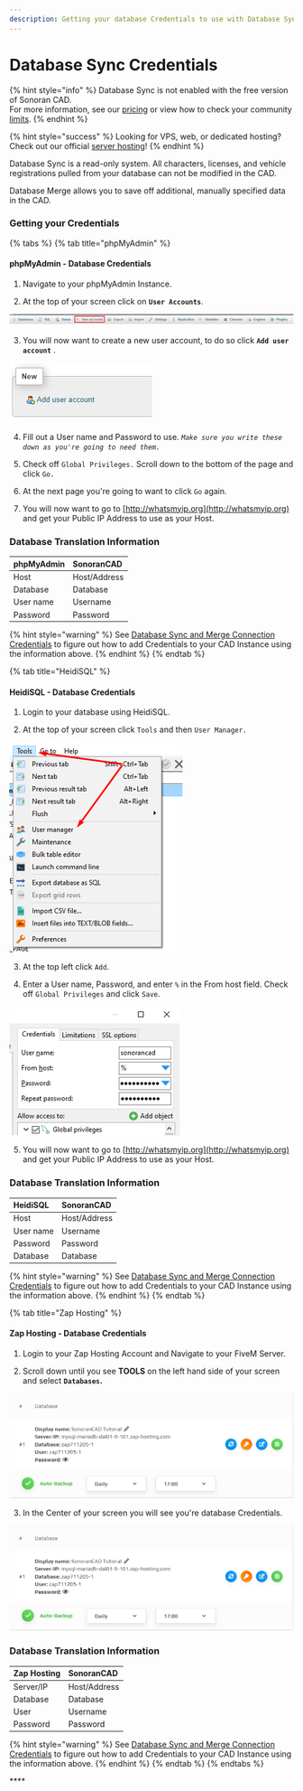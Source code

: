 ```yaml
---
description: Getting your database Credentials to use with Database Sync.
---
```


# Database Sync Credentials

{% hint style="info" %}
Database Sync is not enabled with the free version of Sonoran CAD.  
For more information, see our [pricing](../../pricing/faq/) or view how to check your community [limits](../getting-started/view-your-limits.md).
{% endhint %}

{% hint style="success" %}
Looking for VPS, web, or dedicated hosting? Check out our official [server hosting](../../vps-hosting-1/vps-hosting.md)!
{% endhint %}

Database Sync is a read-only system. All characters, licenses, and vehicle registrations pulled from your database can not be modified in the CAD.  
  
Database Merge allows you to save off additional, manually specified data in the CAD.

### Getting your Credentials

{% tabs %}
{% tab title="phpMyAdmin" %}
#### phpMyAdmin - Database Credentials

1. Navigate to your phpMyAdmin Instance.

2. At the top of your screen click on **`User Accounts`**.

![](../../.gitbook/assets/image%20%28136%29.png)

3. You will now want to create a new user account, to do so click **`Add user account`** .

![](../../.gitbook/assets/image%20%28135%29.png)

4. Fill out a User name and Password to use. _`Make sure you write these down as you're going to need them.`_

5. Check off `Global Privileges.` Scroll down to the bottom of the page and click `Go.`

6. At the next page you're going to want to click `Go` again.

7. You will now want to go to [http://whatsmyip.org](http://whatsmyip.org) and get your Public IP Address to use as your Host.

### Database Translation Information

| phpMyAdmin | SonoranCAD |
| :--- | :--- |
| Host | Host/Address |
| Database | Database |
| User name | Username |
| Password | Password |

{% hint style="warning" %}
See [Database Sync and Merge Connection Credentials](database-sync-and-merge.md#written-configuration-guide) to figure out how to add Credentials to your CAD Instance using the information above.
{% endhint %}
{% endtab %}

{% tab title="HeidiSQL" %}
#### HeidiSQL - Database Credentials

1. Login to your database using HeidiSQL. 

2. At the top of your screen click `Tools` and then `User Manager.`

![](../../.gitbook/assets/image%20%28131%29.png)

3. At the top left click `Add`.

4. Enter a User name, Password, and enter `%` in the From host field. Check off `Global Privileges` and click `Save`.

![](../../.gitbook/assets/image%20%28138%29.png)



5. You will now want to go to [http://whatsmyip.org](http://whatsmyip.org) and get your Public IP Address to use as your Host.

### Database Translation Information

| HeidiSQL | SonoranCAD |
| :--- | :--- |
| Host | Host/Address |
| User name | Username |
| Password | Password |
| Database | Database |

{% hint style="warning" %}
See [Database Sync and Merge Connection Credentials](database-sync-and-merge.md#written-configuration-guide) to figure out how to add Credentials to your CAD Instance using the information above.
{% endhint %}
{% endtab %}

{% tab title="Zap Hosting" %}
#### Zap Hosting - Database Credentials

1. Login to your Zap Hosting Account and Navigate to your FiveM Server.

2. Scroll down until you see **TOOLS** on the left hand side of your screen and select **`Databases`.**

![](../../.gitbook/assets/image%20%28133%29.png)

3. In the Center of your screen you will see you're database Credentials. 

![](../../.gitbook/assets/image%20%28134%29.png)



### Database Translation Information

| Zap Hosting | SonoranCAD |
| :--- | :--- |
| Server/IP | Host/Address |
| Database | Database |
| User | Username |
| Password | Password |



{% hint style="warning" %}
See [Database Sync and Merge Connection Credentials](database-sync-and-merge.md#written-configuration-guide) to figure out how to add Credentials to your CAD Instance using the information above.
{% endhint %}
{% endtab %}
{% endtabs %}





\*\*\*\*







